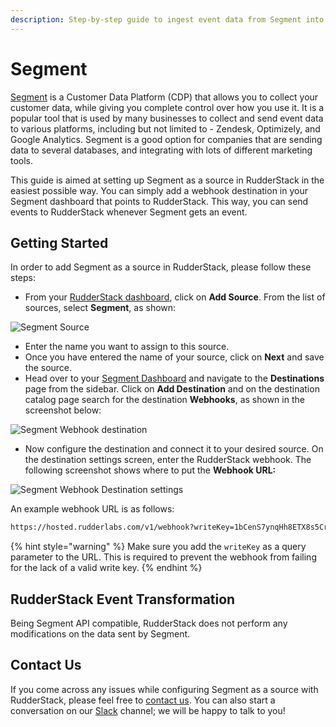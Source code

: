 ```yaml
---
description: Step-by-step guide to ingest event data from Segment into RudderStack
---
```


# Segment

[Segment](https://segment.com) is a Customer Data Platform \(CDP\) that allows you to collect your customer data, while giving you complete control over how you use it. It is a popular tool that is used by many businesses to collect and send event data to various platforms, including but not limited to -  Zendesk, Optimizely, and Google Analytics. Segment is a good option for companies that are sending data to several databases, and integrating with lots of different marketing tools.

This guide is aimed at setting up Segment as a source in RudderStack in the easiest possible way. You can simply add a webhook destination in your Segment dashboard that points to RudderStack. This way, you can send events to RudderStack whenever Segment gets an event.

## Getting Started

In order to add Segment as a source in RudderStack, please follow these steps:

* From your [RudderStack dashboard](https://app.rudderstack.com), click on **Add Source**. From the list of sources, select **Segment**, as shown:

![Segment Source](../../.gitbook/assets/segment1.png)

* Enter the name you want to assign to this source.
* Once you have entered the name of your source, click on **Next** and save the source.
* Head over to your [Segment Dashboard](https://app.segment.com/workspaces) and navigate to the **Destinations** page from the sidebar. Click on **Add Destination**  and on the destination catalog page search for the destination **Webhooks**, as shown in the screenshot below:

![Segment Webhook destination](../../.gitbook/assets/segment2.png)

* Now configure the destination and connect it to your desired source. On the destination settings screen, enter the RudderStack webhook. The following screenshot shows where to put the **Webhook URL:**

![Segment Webhook Destination settings](../../.gitbook/assets/segment3.png)

An example webhook URL is as follows:

```bash
https://hosted.rudderlabs.com/v1/webhook?writeKey=1bCenS7ynqHh8ETX8s5Crjh22J
```

{% hint style="warning" %}
Make sure you add the `writeKey` as a query parameter to the URL. This is required to prevent the webhook from failing for the lack of a valid write key.
{% endhint %}

## RudderStack Event Transformation

Being Segment API compatible, RudderStack does not perform any modifications on the data sent by Segment.

## Contact Us

If you come across any issues while configuring Segment as a source with RudderStack, please feel free to [contact us](mailto:%20docs@rudderstack.com). You can also start a conversation on our [Slack](https://resources.rudderstack.com/join-rudderstack-slack) channel; we will be happy to talk to you!

